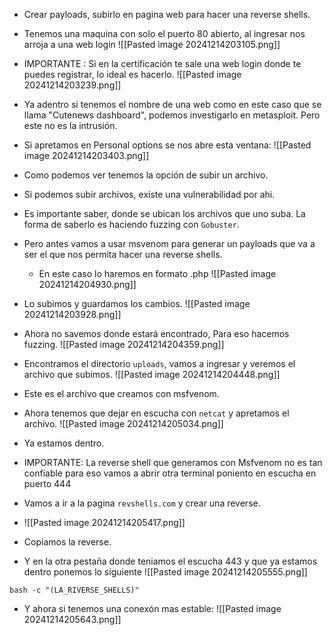 - Crear payloads, subirlo en pagina web para hacer una reverse shells. 

- Tenemos una maquina con solo el puerto 80 abierto, al ingresar nos arroja a una web login
![[Pasted image 20241214203105.png]]
- IMPORTANTE : Si en la certificación te sale una web login donde te puedes registrar, lo ideal es hacerlo.
![[Pasted image 20241214203239.png]]
- Ya adentro si tenemos el nombre de una web como en este caso que se llama "Cutenews dashboard", podemos investigarlo en metasploit. Pero este no es la intrusión. 
- Si apretamos en Personal options se nos abre esta ventana:
![[Pasted image 20241214203403.png]]
- Como podemos ver tenemos la opción de subir un archivo.
- Si podemos subir archivos, existe una vulnerabilidad por ahi.
- Es importante saber, donde se ubican los archivos que uno suba. La forma de saberlo es haciendo fuzzing con `Gobuster`.
- Pero antes vamos a usar msvenom para generar un payloads que va a ser el que nos permita hacer una reverse shells.
	- En este caso lo haremos en formato .php
![[Pasted image 20241214204930.png]]
- Lo subimos y guardamos los cambios.
![[Pasted image 20241214203928.png]]
- Ahora no savemos donde estará encontrado, Para eso hacemos fuzzing.
![[Pasted image 20241214204359.png]]
- Encontramos el directorio `uploads`, vamos a ingresar y veremos el archivo que subimos. 
![[Pasted image 20241214204448.png]]
- Este es el archivo que creamos con msfvenom.
- Ahora tenemos que dejar en escucha con `netcat` y apretamos el archivo.
![[Pasted image 20241214205034.png]]
- Ya estamos dentro.
- IMPORTANTE: La reverse shell que generamos con Msfvenom no es tan confiable para eso vamos a abrir otra terminal poniento en escucha en puerto 444
- Vamos a ir a la pagina `revshells.com` y crear una reverse.
- ![[Pasted image 20241214205417.png]]
- Copiamos la reverse.
- Y en la otra pestaña donde teniamos el escucha 443 y que ya estamos dentro ponemos lo siguiente
![[Pasted image 20241214205555.png]]
```
bash -c "(LA_RIVERSE_SHELLS)"
```
- Y ahora si tenemos una conexón mas estable:
![[Pasted image 20241214205643.png]]
